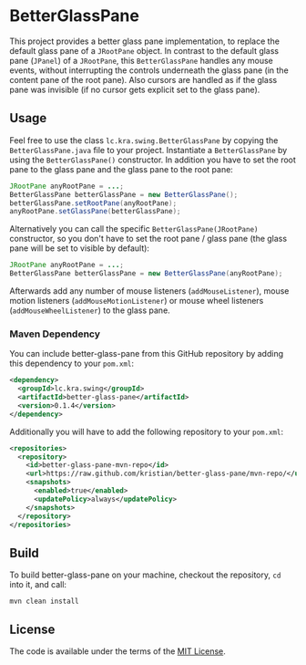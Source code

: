 BetterGlassPane
===============

This project provides a better glass pane implementation, to replace the default glass pane of a `JRootPane` object. In contrast to the default glass pane (`JPanel`) of a `JRootPane`, this `BetterGlassPane` handles any mouse events, without interrupting the controls underneath the glass pane (in the content pane of the root pane). Also cursors are handled as if the glass pane was invisible (if no cursor gets explicit set to the glass pane).

Usage
-----

Feel free to use the class `lc.kra.swing.BetterGlassPane` by copying the `BetterGlassPane.java` file to your project. Instantiate a `BetterGlassPane` by using the `BetterGlassPane()` constructor. In addition you have to set the root pane to the glass pane and the glass pane to the root pane:

```java
JRootPane anyRootPane = ...;
BetterGlassPane betterGlassPane = new BetterGlassPane();
betterGlassPane.setRootPane(anyRootPane);
anyRootPane.setGlassPane(betterGlassPane);
```

Alternatively you can call the specific `BetterGlassPane(JRootPane)` constructor, so you don't have to set the root pane / glass pane (the glass pane will be set to visible by default): 

```java
JRootPane anyRootPane = ...;
BetterGlassPane betterGlassPane = new BetterGlassPane(anyRootPane);
```

Afterwards add any number of mouse listeners (`addMouseListener`), mouse motion listeners (`addMouseMotionListener`) or mouse wheel listeners (`addMouseWheelListener`) to the glass pane.

### Maven Dependency
You can include better-glass-pane from this GitHub repository by adding this dependency to your `pom.xml`:

```xml
<dependency>
  <groupId>lc.kra.swing</groupId>
  <artifactId>better-glass-pane</artifactId>
  <version>0.1.4</version>
</dependency>
```

Additionally you will have to add the following repository to your `pom.xml`:

```xml
<repositories>
  <repository>
    <id>better-glass-pane-mvn-repo</id>
    <url>https://raw.github.com/kristian/better-glass-pane/mvn-repo/</url>
    <snapshots>
      <enabled>true</enabled>
      <updatePolicy>always</updatePolicy>
    </snapshots>
  </repository>
</repositories>
```

Build
-----

To build better-glass-pane on your machine, checkout the repository, `cd` into it, and call:
```
mvn clean install
```

License
-------

The code is available under the terms of the [MIT License](http://opensource.org/licenses/MIT).